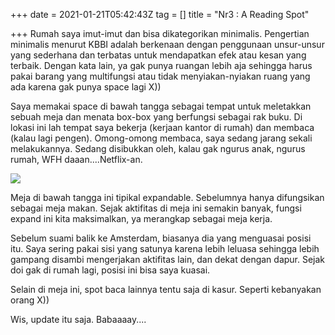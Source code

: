 +++
date = 2021-01-21T05:42:43Z
tag = []
title = "Nr3 : A Reading Spot"

+++
Rumah saya imut-imut dan bisa dikategorikan minimalis. Pengertian minimalis menurut KBBI adalah berkenaan dengan penggunaan unsur-unsur yang sederhana dan terbatas untuk mendapatkan efek atau kesan yang terbaik. Dengan kata lain, ya gak punya ruangan lebih aja sehingga harus pakai barang yang multifungsi atau tidak menyiakan-nyiakan ruang yang ada karena gak punya space lagi X))

Saya memakai space di bawah tangga sebagai tempat untuk meletakkan sebuah meja dan menata box-box yang berfungsi sebagai rak buku. Di lokasi ini lah tempat saya bekerja (kerjaan kantor di rumah) dan membaca (kalau lagi pengen). Omong-omong membaca, saya sedang jarang sekali melakukannya. Sedang disibukkan oleh, kalau gak ngurus anak, ngurus rumah, WFH daaan....Netflix-an. 

![](/img/uploads/photo_2021-01-21-12-40-56.jpeg)

Meja di bawah tangga ini tipikal expandable. Sebelumnya hanya difungsikan sebagai meja makan. Sejak aktifitas di meja ini semakin banyak, fungsi expand ini kita maksimalkan, ya merangkap sebagai meja kerja. 

Sebelum suami balik ke Amsterdam, biasanya dia yang menguasai posisi itu. Saya sering pakai sisi yang satunya karena lebih leluasa sehingga lebih gampang disambi mengerjakan aktifitas lain, dan dekat dengan dapur. Sejak doi gak di rumah lagi, posisi ini bisa saya kuasai. 

Selain di meja ini, spot baca lainnya tentu saja di kasur. Seperti kebanyakan orang X))

Wis, update itu saja. Babaaaay.... 